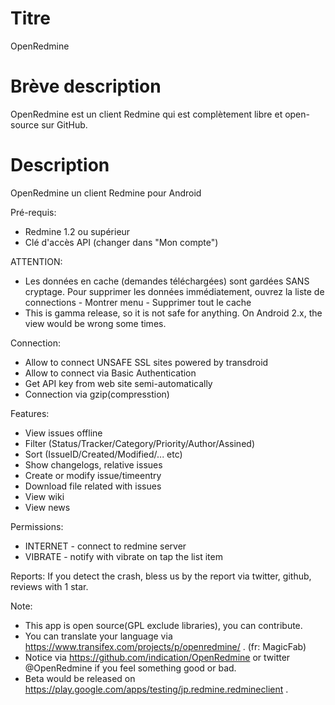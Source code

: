 Titre
===========
OpenRedmine

Brève description
===========
OpenRedmine est un client Redmine qui est complètement libre et open-source sur GitHub.

Description
==========
OpenRedmine un client Redmine pour Android

Pré-requis:
* Redmine 1.2 ou supérieur
* Clé d'accès API (changer dans "Mon compte")

ATTENTION:
* Les données en cache (demandes téléchargées) sont gardées SANS cryptage. Pour supprimer les données immédiatement, ouvrez la liste de connections - Montrer menu - Supprimer tout le cache 
* This is gamma release, so it is not safe for anything. On Android 2.x, the view would be wrong some times.

Connection:
* Allow to connect UNSAFE SSL sites powered by transdroid
* Allow to connect via Basic Authentication
* Get API key from web site semi-automatically
* Connection via gzip(compresstion)

Features:
* View issues offline
* Filter (Status/Tracker/Category/Priority/Author/Assined)
* Sort (IssueID/Created/Modified/... etc)
* Show changelogs, relative issues
* Create or modify issue/timeentry
* Download file related with issues
* View wiki
* View news

Permissions:
* INTERNET - connect to redmine server
* VIBRATE - notify with vibrate on tap the list item

Reports:
If you detect the crash, bless us by the report via twitter, github, reviews with 1 star.

Note:
* This app is open source(GPL exclude libraries), you can contribute.
* You can translate your language via https://www.transifex.com/projects/p/openredmine/ . (fr: MagicFab)
* Notice via https://github.com/indication/OpenRedmine or twitter @OpenRedmine if you feel something good or bad.
* Beta would be released on https://play.google.com/apps/testing/jp.redmine.redmineclient .